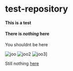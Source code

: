 # test-repository
#### This is a test 
#### There is ***nothing*** here
<p>
You shouldnt be here
</p>

![joo](https://i.redd.it/9p64bal7zun91.jpg)
![joo2](https://i.redd.it/sx9g7365nqb41.jpg)
![joo3](https://i.redd.it/q2urmbame5o81.jpg)]

Still nothing [here](https://www.youtube.com/watch?v=dQw4w9WgXcQ)
